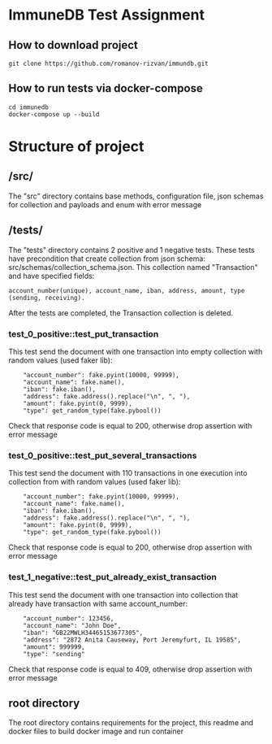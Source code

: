 # ImmuneDB Test Assignment

## How to download project

```
git clone https://github.com/romanov-rizvan/immundb.git
```

## How to run tests via docker-compose
```
cd immunedb
docker-compose up --build
```

# Structure of project
## /src/
The "src" directory contains base methods, configuration file, json schemas for collection and payloads and enum with
error message
## /tests/
The "tests" directory contains 2 positive and 1 negative tests.
These tests have precondition that create collection from json schema: src/schemas/collection_schema.json.
This collection named "Transaction" and have specified fields: 
```
account_number(unique), account_name, iban, address, amount, type (sending, receiving).
```
After the tests are completed, the Transaction collection is deleted.
### test_0_positive::test_put_transaction
This test send the document with one transaction into empty collection with random values (used faker lib):
```
    "account_number": fake.pyint(10000, 99999),
    "account_name": fake.name(),
    "iban": fake.iban(),
    "address": fake.address().replace("\n", ", "),
    "amount": fake.pyint(0, 9999),
    "type": get_random_type(fake.pybool())
```
Check that response code is equal to 200, otherwise drop assertion with error message
### test_0_positive::test_put_several_transactions
This test send the document with 110 transactions in one execution into collection from with random values 
(used faker lib):
```
    "account_number": fake.pyint(10000, 99999),
    "account_name": fake.name(),
    "iban": fake.iban(),
    "address": fake.address().replace("\n", ", "),
    "amount": fake.pyint(0, 9999),
    "type": get_random_type(fake.pybool())
```
Check that response code is equal to 200, otherwise drop assertion with error message
### test_1_negative::test_put_already_exist_transaction
This test send the document with one transaction into collection that already have transaction with same account_number:
```
    "account_number": 123456,
    "account_name": "John Doe",
    "iban": "GB22MWLH34465153677305",
    "address": "2872 Anita Causeway, Port Jeremyfurt, IL 19585",
    "amount": 999999,
    "type": "sending"
```
Check that response code is equal to 409, otherwise drop assertion with error message

## root directory
The root directory contains requirements for the project, this readme and docker files to build docker image and run 
container